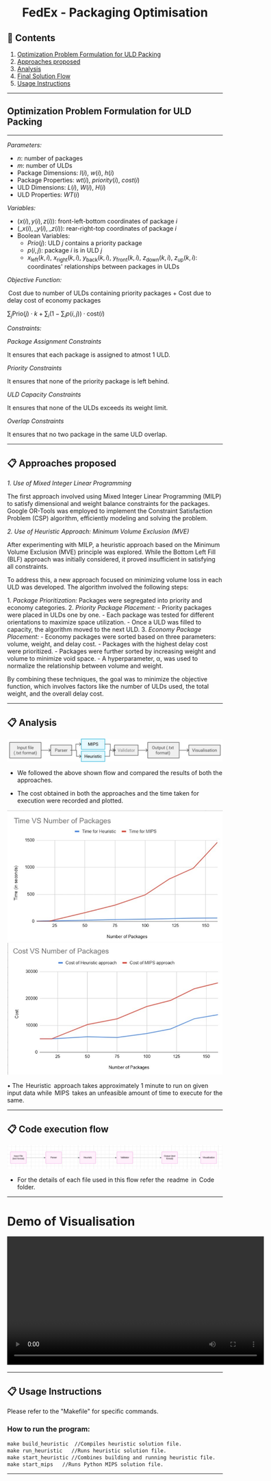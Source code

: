 <h1 align = "center"> FedEx - Packaging Optimisation </h1>

<h2 id="content"> 📝 Contents </h2>

1.  [Optimization Problem Formulation for ULD Packing](#problem)
2.  [Approaches proposed](#solution)
3.  [Analysis](#Analysis)
4.  [Final Solution Flow](#solutionflow)
5.  [Usage Instructions](#usage)

---

<h2 id="problem"> Optimization Problem Formulation for ULD Packing </h2>

---

*Parameters:*

-   $n$: number of packages
-   $m$: number of ULDs
-   Package Dimensions: $l(i)$, $w(i)$, $h(i)$
-   Package Properties: $wt(i)$, $priority(i)$, $cost(i)$
-   ULD Dimensions: $L(i)$, $W(i)$, $H(i)$
-   ULD Properties: $WT(i)$

*Variables:*

-   $(x(i), y(i), z(i))$: front-left-bottom coordinates of package $i$
-   $(\_x(i), \_y(i), \_z(i))$: rear-right-top coordinates of package $i$
-   Boolean Variables:
    -   $Prio(j)$: ULD $j$ contains a priority package
    -   $p(i,j)$: package $i$ is in ULD $j$
    -   $x_{\text{left}}(k, i)$, $x_{\text{right}}(k, i)$, $y_{\text{back}}(k, i)$, $y_{\text{front}}(k, i)$, $z_{\text{down}}(k, i)$, $z_{\text{up}}(k, i)$: coordinates' relationships between packages in ULDs

*Objective Function:*

⁠ Cost due to number of ULDs containing priority packages + Cost due to delay cost of economy packages ⁠

$\sum_{j} \text{Prio}(j) \cdot k + \sum_{i} \left(1 - \sum_{i} p(i,j)\right) \cdot \text{cost}(i)$

*Constraints:*

*Package Assignment Constraints*

It ensures that each package is assigned to atmost 1 ULD.

*Priority Constraints*

It ensures that none of the priority package is left behind.

*ULD Capacity Constraints*

It ensures that none of the ULDs exceeds its weight limit.

*Overlap Constraints*

It ensures that no two package in the same ULD overlap.

---

<h2 id="solution"> 📋 Approaches proposed </h2>

*1. Use of Mixed Integer Linear Programming*

The first approach involved using Mixed Integer Linear Programming (MILP) to satisfy dimensional and weight balance constraints for the packages. Google OR-Tools was employed to implement the Constraint Satisfaction Problem (CSP) algorithm, efficiently modeling and solving the problem.

*2. Use of Heuristic Approach: Minimum Volume Exclusion (MVE)*

After experimenting with MILP, a heuristic approach based on the Minimum Volume Exclusion (MVE) principle was explored. While the Bottom Left Fill (BLF) approach was initially considered, it proved insufficient in satisfying all constraints.

To address this, a new approach focused on minimizing volume loss in each ULD was developed. The algorithm involved the following steps:

1.⁠ ⁠*Package Prioritization:* Packages were segregated into priority and economy categories.
2.⁠ ⁠*Priority Package Placement:*
    - Priority packages were placed in ULDs one by one.
    - Each package was tested for different orientations to maximize space utilization.
    - Once a ULD was filled to capacity, the algorithm moved to the next ULD.
3.⁠ ⁠*Economy Package Placement:*
    - Economy packages were sorted based on three parameters: volume, weight, and delay cost.
    - Packages with the highest delay cost were prioritized.
    - Packages were further sorted by increasing weight and volume to minimize void space.
    - A hyperparameter, α, was used to normalize the relationship between volume and weight.

By combining these techniques, the goal was to minimize the objective function, which involves factors like the number of ULDs used, the total weight, and the overall delay cost.

---

<h2 id="Analysis"> 📋 Analysis </h2>

<p align="center"><img src="./Assets/usedApproaches.jpeg" alt="Approaches used displayed in a plot"/></p>

-   We followed the above shown flow and compared the results of both the approaches.

-   The cost obtained in both the approaches and the time taken for execution were recorded and plotted.

<img src="./Assets/Time_vs_number_of_packages.jpeg" alt="Approaches used displayed in a plot" />
<img src="./Assets/Cost_vs_number_of_packages.jpeg" alt="Approaches used displayed in a plot" />

•⁠  ⁠The ⁠ Heuristic ⁠ approach takes approximately 1 minute to run on given input data while ⁠ MIPS ⁠ takes an unfeasible amount of time to execute for the same.

---

<h2 id="solutionflow"> 📋 Code execution flow</h2>

<img src="./Assets/finalSolution.jpeg" alt="Final solution flow" />

-   For the details of each file used in this flow refer the ⁠ readme ⁠ in ⁠ Code ⁠ folder.

---

# Demo of Visualisation

<video src="./Assets/Visualisation_video.mp4" controls width="600">
  Your browser does not support the video tag.
</video>

---

<h2 id="usage"> 📋 Usage Instructions </h2>

Please refer to the "Makefile" for specific commands.

### How to run the program:
```
make build_heuristic  //Compiles heuristic solution file.
make run_heuristic ⁠  //Runs heuristic solution file.
make start_heuristic ⁠//Combines building and running heuristic file.
make start_mips   //Runs Python MIPS solution file.
```
---